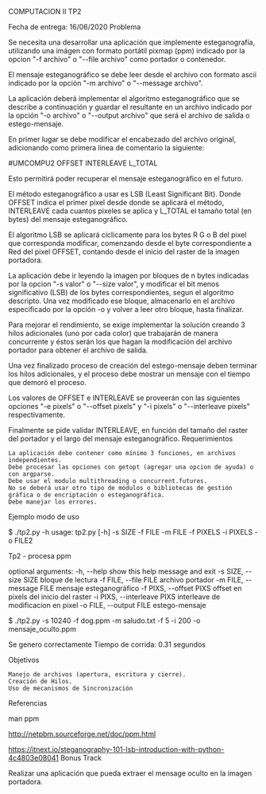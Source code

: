 COMPUTACION II
TP2

Fecha de entrega: 16/06/2020
Problema

Se necesita una desarrollar una aplicación que implemente esteganografía, utilizando una imágen con formato portátil pixmap (ppm) indicado por la opcion "-f archivo" o "--file archivo" como portador o contenedor.

El mensaje esteganográfico se debe leer desde el archivo con formato ascii indicado por la opción "-m archivo" o "--message archivo".

La aplicación deberá implementar el algoritmo esteganográfico que se describe a continuación y guardar el resultante en un archivo indicado por la opción "-o archivo" o "--output archivo" que será el archivo de salida o estego-mensaje.

En primer lugar se debe modificar el encabezado del archivo original, adicionando como primera linea de comentario la siguiente:

#UMCOMPU2 OFFSET INTERLEAVE L_TOTAL

Esto permitirá poder recuperar el mensaje esteganográfico en el futuro.

El método esteganográfico a usar es LSB (Least Significant Bit). Donde OFFSET indica el primer pixel desde donde se aplicará el método, INTERLEAVE cada cuantos pixeles se aplica y L_TOTAL el tamaño total (en bytes) del mensaje esteganográfico.

El algoritmo LSB se aplicará ciclicamente para los bytes R G o B del pixel que corresponda modificar, comenzando desde el byte correspondiente a Red del pixel OFFSET, contando desde el inicio del raster de la imagen portadora.

La aplicación debe ir leyendo la imagen por bloques de n bytes indicadas por la opcion "-s valor" o "--size valor", y modificar el bit menos significativo (LSB) de los bytes correspondientes, segun el algoritmo descripto. Una vez modificado ese bloque, almacenarlo en el archivo especificado por la opción -o y volver a leer otro bloque, hasta finalizar.

Para mejorar el rendimiento, se exige implementar la solución creando 3 hilos adicionales (uno por cada color) que trabajarán de manera concurrente y éstos serán los que hagan la modificación del archivo portador para obtener el archivo de salida.

Una vez finalizado proceso de creación del estego-mensaje deben terminar los hilos adicionales, y el proceso debe mostrar un mensaje con el tiempo que demoró el proceso.

Los valores de OFFSET e INTERLEAVE se proveerán con las siguientes opciones "-e pixels" o "--offset pixels" y "-i pixels" o "--interleave pixels" respectivamente.

Finalmente se pide validar INTERLEAVE, en función del tamaño del raster del portador y el largo del mensaje esteganográfico.
Requerimientos

    La aplicación debe contener como mínimo 3 funciones, en archivos independientes.
    Debe procesar las opciones con getopt (agregar una opcion de ayuda) o con argparse.
    Debe usar el modulo multithreading o concurrent.futures.
    No se deberá usar otro tipo de módulos o bibliotecas de gestión gráfica o de encriptación o esteganográfica.
    Debe manejar los errores.

Ejemplo modo de uso

$ ./tp2.py -h
usage: tp2.py [-h] -s SIZE -f FILE -m FILE -f PIXELS -i PIXELS -o FILE2

Tp2 - procesa ppm

optional arguments:
  -h, --help          	    	show this help message and exit
  -s SIZE, --size SIZE		bloque de lectura
  -f FILE, --file FILE    	archivo portador
  -m FILE, --message FILE 	mensaje esteganográfico
  -f PIXS, --offset PIXS  	offset en pixels del inicio del raster
  -i PIXS, --interleave PIXS  	interleave de modificacion en pixel
  -o FILE, --output FILE  	estego-mensaje


$ ./tp2.py -s 10240 -f dog.ppm -m saludo.txt -f 5 -i 200 -o mensaje_oculto.ppm

Se genero correctamente
Tiempo de corrida: 0.31 segundos 

Objetivos

    Manejo de archivos (apertura, escritura y cierre).
    Creación de Hilos.
    Uso de mecanismos de Sincronización

Referencias

man ppm

http://netpbm.sourceforge.net/doc/ppm.html

https://itnext.io/steganography-101-lsb-introduction-with-python-4c4803e08041
Bonus Track

Realizar una aplicación que pueda extraer el mensage oculto en la imagen portadora.